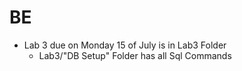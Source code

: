 # BE

- Lab 3 due on Monday 15 of July is in Lab3 Folder
  - Lab3/"DB Setup" Folder has all Sql Commands
